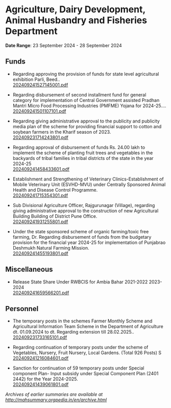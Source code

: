 # Agriculture, Dairy Development, Animal Husbandry and Fisheries Department

**Date Range**: 23 September 2024 - 28 September 2024


## Funds
- Regarding approving the provision of funds for state level agricultural exhibition Parli, Beed..\
  [202409241527145001.pdf](https://gr.maharashtra.gov.in/Site/Upload/Government%20Resolutions/English/202409241527145001.pdf)

- Regarding disbursement of second installment fund for general category for implementation of Central Government assisted Pradhan Mantri Micro Food Processing Industries (PMFME) Yojana for 2024-25....\
  [202409241501107101.pdf](https://gr.maharashtra.gov.in/Site/Upload/Government%20Resolutions/English/202409241501107101.pdf)

- Regarding giving administrative approval to the publicity and publicity media plan of the scheme for providing financial support to cotton and soybean farmers in the Kharif season of 2023.\
  [202409231714243801.pdf](https://gr.maharashtra.gov.in/Site/Upload/Government%20Resolutions/English/202409231714243801.....pdf)

- Regarding approval of disbursement of funds Rs. 24.00 lakh to implement the scheme of planting fruit trees and vegetables in the backyards of tribal families in tribal districts of the state in the year 2024-25\
  [202409241458433601.pdf](https://gr.maharashtra.gov.in/Site/Upload/Government%20Resolutions/English/202409241458433601.pdf)

- Establishment and Strengthening of Veterinary Clinics-Establishment of Mobile Veterinary Unit (ESVHD-MVU) under Centrally Sponsored Animal Health and Disease Control Programme.\
  [202409241715354301.pdf](https://gr.maharashtra.gov.in/Site/Upload/Government%20Resolutions/English/202409241715354301.pdf)

- Sub Divisional Agriculture Officer, Rajgurunagar (Village), regarding giving administrative approval to the construction of new Agricultural Building Building of District Pune Office.\
  [202409241931255801.pdf](https://gr.maharashtra.gov.in/Site/Upload/Government%20Resolutions/English/202409241931255801.pdf)

- Under the state sponsored scheme of organic farming/toxic free farming, Dr. Regarding disbursement of funds from the budgetary provision for the financial year 2024-25 for implementation of Punjabrao Deshmukh Natural Farming Mission.\
  [202409241455193801.pdf](https://gr.maharashtra.gov.in/Site/Upload/Government%20Resolutions/English/202409241455193801.pdf)

## Miscellaneous
- Release State Share Under RWBCIS for Ambia Bahar 2021-2022  2023-2024\
  [202409241659566201.pdf](https://gr.maharashtra.gov.in/Site/Upload/Government%20Resolutions/English/202409241659566201.pdf)

## Personnel
- The temporary posts in the schemes Farmer Monthly Scheme and Agricultural Information Team Scheme in the Department of Agriculture dt. 01.09.2024 to dt. Regarding extension till 28.02.2025..\
  [202409231733165101.pdf](https://gr.maharashtra.gov.in/Site/Upload/Government%20Resolutions/English/202409231733165101.pdf)

- Regarding continuation of temporary posts under the scheme of Vegetables, Nursery, Fruit Nursery, Local Gardens. (Total 926 Posts) S\
  [202409241216084601.pdf](https://gr.maharashtra.gov.in/Site/Upload/Government%20Resolutions/English/202409241216084601.pdf)

- Sanction for continuation of 59 temporary posts under Special component Plan- Input subsidy under Special Component Plan (2401 2442) for the Year 2024-2025.\
  [202409241439061801.pdf](https://gr.maharashtra.gov.in/Site/Upload/Government%20Resolutions/English/202409241439061801.pdf)


*Archives of earlier summaries are available at http://mahsummary.orgpedia.in/en/archive.html*